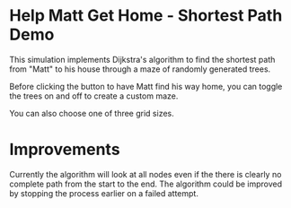 # Help Matt Get Home - Shortest Path Demo
This simulation implements Dijkstra's algorithm to find the shortest path from "Matt" to his house through a maze of randomly generated trees.

Before clicking the button to have Matt find his way home, you can toggle the trees on and off to create a custom maze.

You can also choose one of three grid sizes.

# Improvements
Currently the algorithm will look at all nodes even if the there is clearly no complete path from the start to the end. The algorithm could be improved by stopping the process earlier on a failed attempt.